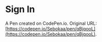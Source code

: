 # Sign In

A Pen created on CodePen.io. Original URL: [https://codepen.io/Sebokaa/pen/qBjqooL](https://codepen.io/Sebokaa/pen/qBjqooL).


